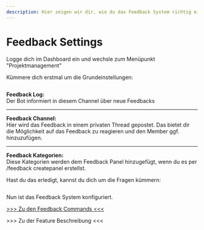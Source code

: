 ```yaml
---
description: Hier zeigen wir dir, wie du das Feedback System richtig einrichtest
---
```


# Feedback Settings

Logge dich im Dashboard ein und wechsle zum Menüpunkt "Projektmanagement"

Kümmere dich erstmal um die Grundeinstellungen:

<figure><img src="../.gitbook/assets/image (2) (1).png" alt=""><figcaption></figcaption></figure>

**Feedback Log:** \
Der Bot informiert in diesem Channel über neue Feedbacks

***

**Feedback Channel:** \
Hier wird das Feedback in einem privaten Thread gepostet. Das bietet dir die Möglichkeit auf das Feedback zu reagieren und den Member ggf. hinzuzufügen.

***

**Feedback Kategorien:**\
Diese Kategorien werden dem Feedback Panel hinzugefügt, wenn du es per /feedback createpanel erstellst.



Hast du das erledigt, kannst du dich um die Fragen kümmern:

<figure><img src="../.gitbook/assets/image (3) (1).png" alt=""><figcaption></figcaption></figure>

Nun ist das Feedback System konfiguriert.&#x20;

[>>> Zu den Feedback Commands <<<](../commands/admin-commands/feedback.md)

\>>> Zu der Feature Beschreibung <<<
